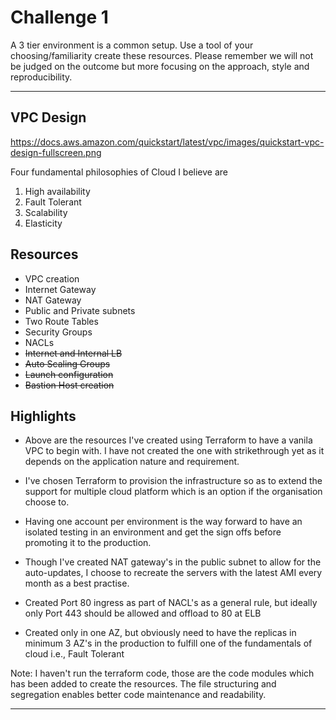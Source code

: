 # Challenge 1

A 3 tier environment is a common setup. Use a tool of your choosing/familiarity create these resources. Please remember we will not be judged on the outcome but more focusing on the approach, style and reproducibility.

-------------------------------------------------------------------------------------------------------

## VPC Design
https://docs.aws.amazon.com/quickstart/latest/vpc/images/quickstart-vpc-design-fullscreen.png

Four fundamental philosophies of Cloud I believe are

1. High availability
2. Fault Tolerant
3. Scalability
4. Elasticity

## Resources

- VPC creation
- Internet Gateway
- NAT Gateway
- Public and Private subnets
- Two Route Tables
- Security Groups
- NACLs
- ~~Internet and Internal LB~~
- ~~Auto Scaling Groups~~
- ~~Launch configuration~~
- ~~Bastion Host creation~~

## Highlights

- Above are the resources I've created using Terraform to have a vanila VPC to begin with. I have not created the one with strikethrough yet as it depends on the application nature and requirement. 

- I've chosen Terraform to provision the infrastructure so as to extend the support for multiple cloud platform which is an option if the organisation choose to.

- Having one account per environment is the way forward to have an isolated testing in an environment and get the sign offs before promoting it to the production.

- Though I've created NAT gateway's in the public subnet to allow for the auto-updates, I choose to recreate the servers with the latest AMI every month as a best practise.

- Created Port 80 ingress as part of NACL's as a general rule, but ideally only Port 443 should be allowed and offload to 80 at ELB

- Created only in one AZ, but obviously need to have the replicas in minimum 3 AZ's in the production to fulfill one of the fundamentals of cloud i.e., Fault Tolerant

Note: I haven't run the terraform code, those are the code modules which has been added to create the resources. The file structuring and segregation enables better code maintenance and readability.

-------------------------------------------------------------------------------------------------------